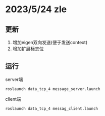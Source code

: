 # 2023/5/24   zle

## 更新
1. 增加eigen双向发送(便于发送context)
2. 增加扩展标志位

## 运行
server端

    roslaunch data_tcp_4 message_server.launch

client端

    roslaunch data_tcp_4 messag_client.launch